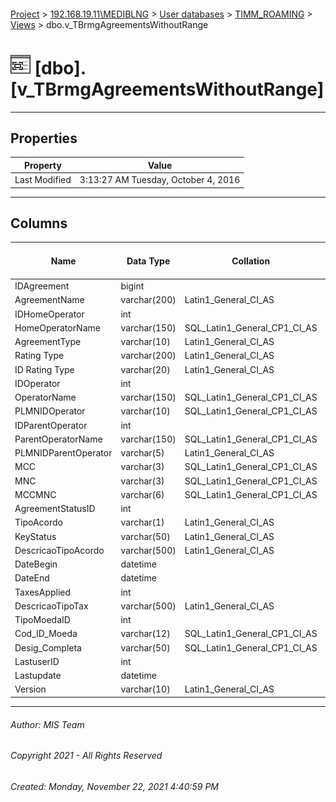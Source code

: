 #### 

[Project](../../../../index.md) > [192.168.19.11\\MEDIBLNG](../../../index.md) > [User databases](../../index.md) > [TIMM_ROAMING](../index.md) > [Views](Views.md) > dbo.v_TBrmgAgreementsWithoutRange

# ![Views](../../../../Images/View32.png) [dbo].[v_TBrmgAgreementsWithoutRange]

---

## <a name="#properties"></a>Properties

| Property | Value |
|---|---|
| Last Modified | 3:13:27 AM Tuesday, October 4, 2016 |


---

## <a name="#columns"></a>Columns

| Name | Data Type | Collation | Max Length (Bytes) |
|---|---|---|---|
| IDAgreement | bigint |  | 8 |
| AgreementName | varchar(200) | Latin1_General_CI_AS | 200 |
| IDHomeOperator | int |  | 4 |
| HomeOperatorName | varchar(150) | SQL_Latin1_General_CP1_CI_AS | 150 |
| AgreementType | varchar(10) | Latin1_General_CI_AS | 10 |
| Rating Type | varchar(200) | Latin1_General_CI_AS | 200 |
| ID Rating Type | varchar(20) | Latin1_General_CI_AS | 20 |
| IDOperator | int |  | 4 |
| OperatorName | varchar(150) | SQL_Latin1_General_CP1_CI_AS | 150 |
| PLMNIDOperator | varchar(10) | SQL_Latin1_General_CP1_CI_AS | 10 |
| IDParentOperator | int |  | 4 |
| ParentOperatorName | varchar(150) | SQL_Latin1_General_CP1_CI_AS | 150 |
| PLMNIDParentOperator | varchar(5) | Latin1_General_CI_AS | 5 |
| MCC | varchar(3) | SQL_Latin1_General_CP1_CI_AS | 3 |
| MNC | varchar(3) | SQL_Latin1_General_CP1_CI_AS | 3 |
| MCCMNC | varchar(6) | SQL_Latin1_General_CP1_CI_AS | 6 |
| AgreementStatusID | int |  | 4 |
| TipoAcordo | varchar(1) | Latin1_General_CI_AS | 1 |
| KeyStatus | varchar(50) | Latin1_General_CI_AS | 50 |
| DescricaoTipoAcordo | varchar(500) | Latin1_General_CI_AS | 500 |
| DateBegin | datetime |  | 8 |
| DateEnd | datetime |  | 8 |
| TaxesApplied | int |  | 4 |
| DescricaoTipoTax | varchar(500) | Latin1_General_CI_AS | 500 |
| TipoMoedaID | int |  | 4 |
| Cod_ID_Moeda | varchar(12) | SQL_Latin1_General_CP1_CI_AS | 12 |
| Desig_Completa | varchar(50) | SQL_Latin1_General_CP1_CI_AS | 50 |
| LastuserID | int |  | 4 |
| Lastupdate | datetime |  | 8 |
| Version | varchar(10) | Latin1_General_CI_AS | 10 |


---

###### Author:  MIS Team

###### Copyright 2021 - All Rights Reserved

###### Created: Monday, November 22, 2021 4:40:59 PM


